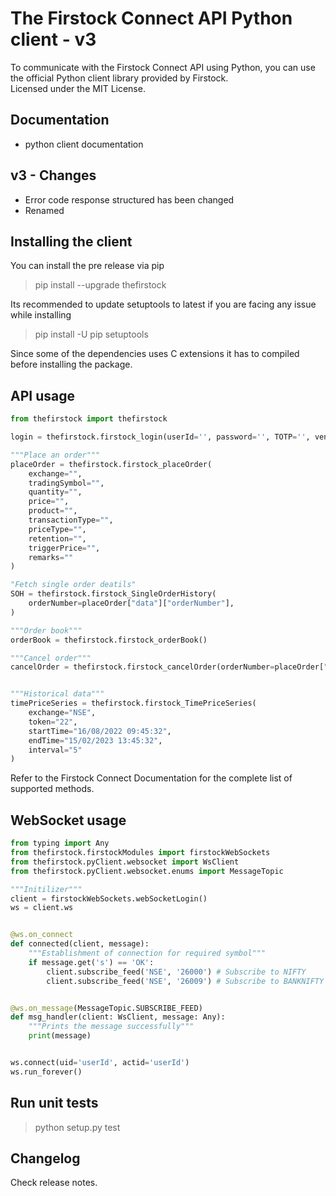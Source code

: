 # The Firstock Connect API Python client - v3  


To communicate with the Firstock Connect API using Python, you can use the official Python client library provided by Firstock.
<br /> Licensed under the MIT License.

## Documentation 
* python client documentation

## v3 - Changes 
* Error code response structured has been changed
* Renamed

## Installing the client 
You can install the pre release via pip
>pip install --upgrade thefirstock

Its recommended to update setuptools to latest if you are facing any issue while installing

>pip install -U pip setuptools

Since some of the dependencies uses C extensions it has to compiled before installing the package.

## API usage 

```python
from thefirstock import thefirstock

login = thefirstock.firstock_login(userId='', password='', TOTP='', vendorCode='', apiKey='')

"""Place an order"""
placeOrder = thefirstock.firstock_placeOrder(
    exchange="",
    tradingSymbol="",
    quantity="",
    price="",
    product="",
    transactionType="",
    priceType="",
    retention="",
    triggerPrice="",
    remarks=""
)

"Fetch single order deatils"
SOH = thefirstock.firstock_SingleOrderHistory(
    orderNumber=placeOrder["data"]["orderNumber"],
)

"""Order book"""
orderBook = thefirstock.firstock_orderBook()

"""Cancel order"""
cancelOrder = thefirstock.firstock_cancelOrder(orderNumber=placeOrder["data"]["orderNumber"])


"""Historical data"""
timePriceSeries = thefirstock.firstock_TimePriceSeries(
    exchange="NSE",
    token="22",
    startTime="16/08/2022 09:45:32",
    endTime="15/02/2023 13:45:32",
    interval="5"
)
```
Refer to the Firstock Connect Documentation for the complete list of supported methods.

## WebSocket usage 
```python
from typing import Any
from thefirstock.firstockModules import firstockWebSockets
from thefirstock.pyClient.websocket import WsClient
from thefirstock.pyClient.websocket.enums import MessageTopic

"""Initilizer"""
client = firstockWebSockets.webSocketLogin()
ws = client.ws


@ws.on_connect
def connected(client, message):
    """Establishment of connection for required symbol"""
    if message.get('s') == 'OK':
        client.subscribe_feed('NSE', '26000') # Subscribe to NIFTY
        client.subscribe_feed('NSE', '26009') # Subscribe to BANKNIFTY


@ws.on_message(MessageTopic.SUBSCRIBE_FEED)
def msg_handler(client: WsClient, message: Any):
    """Prints the message successfully"""
    print(message)


ws.connect(uid='userId', actid='userId')
ws.run_forever()
```

## Run unit tests
>python setup.py test

## Changelog
Check release notes.







